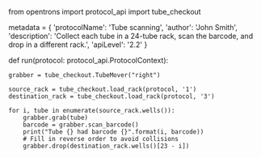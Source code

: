 from opentrons import protocol_api
import tube_checkout

metadata = {
    'protocolName': 'Tube scanning',
    'author': 'John Smith',
    'description': 'Collect each tube in a 24-tube rack, scan the barcode, and drop in a different rack.',
    'apiLevel': '2.2'
}


def run(protocol: protocol_api.ProtocolContext):

    grabber = tube_checkout.TubeMover("right")

    source_rack = tube_checkout.load_rack(protocol, '1')
    destination_rack = tube_checkout.load_rack(protocol, '3')

    for i, tube in enumerate(source_rack.wells()):
        grabber.grab(tube)
        barcode = grabber.scan_barcode()
        print("Tube {} had barcode {}".format(i, barcode))
        # Fill in reverse order to avoid collisions
        grabber.drop(destination_rack.wells()[23 - i])

